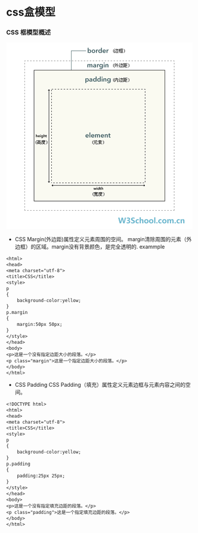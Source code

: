 # css盒模型

### CSS 框模型概述
![css盒模型](image/ct_boxmodel.gif)

- CSS Margin(外边距)属性定义元素周围的空间。  margin清除周围的元素（外边框）的区域。margin没有背景颜色，是完全透明的.
exammple

```
<html>
<head>
<meta charset="utf-8"> 
<title>CSS</title> 
<style>
p
{
	background-color:yellow;
}
p.margin
{
	margin:50px 50px;
}
</style>
</head>
<body>
<p>这是一个没有指定边距大小的段落。</p>
<p class="margin">这是一个指定边距大小的段落。</p>
</body>
</html>
```

- CSS Padding
CSS Padding（填充）属性定义元素边框与元素内容之间的空间。

```
<!DOCTYPE html>
<html>
<head>
<meta charset="utf-8"> 
<title>CSS</title>
<style>
p
{
	background-color:yellow;
}
p.padding
{
	padding:25px 25px;
}
</style>
</head>
<body>
<p>这是一个没有指定填充边距的段落。</p>
<p class="padding">这是一个指定填充边距的段落。</p>
</body>
</html>
```

